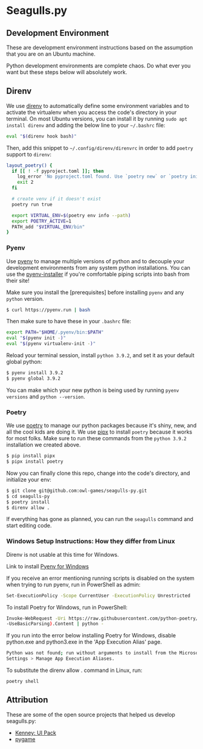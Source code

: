 # Seagulls.py

## Development Environment
These are development environment instructions based on the assumption that you are on an Ubuntu
machine.

Python development environments are complete chaos. Do what ever you want but these steps below will
absolutely work.

## Direnv
[direnv]: <https://direnv.net>
We use [direnv] to automatically define some environment variables and to activate the virtualenv
when you access the code's directory in your terminal. On most Ubuntu versions, you can install it
by running `sudo apt install direnv` and adding the below line to your `~/.bashrc` file:

```bash
eval "$(direnv hook bash)"
```

Then, add this snippet to `~/.config/direnv/direnvrc` in order to add `poetry` support to `direnv`:
```bash
layout_poetry() {
  if [[ ! -f pyproject.toml ]]; then
    log_error 'No pyproject.toml found. Use `poetry new` or `poetry init` to create one first.'
    exit 2
  fi

  # create venv if it doesn't exist
  poetry run true

  export VIRTUAL_ENV=$(poetry env info --path)
  export POETRY_ACTIVE=1
  PATH_add "$VIRTUAL_ENV/bin"
}
```

### Pyenv
[pyenv]: <https://github.com/pyenv/pyenv> "Pyenv"
[pyenv-installer]: <https://github.com/pyenv/pyenv-installer> "Pyenv Installer"
[pyenv-prereqs]: <https://github.com/pyenv/pyenv/wiki/Common-build-problems> "Pyenv Prerequisites"
Use [pyenv] to manage multiple versions of python and to decouple your development
environments from any system python installations. You can use the [pyenv-installer] if you're
comfortable piping scripts into bash from their site!

Make sure you install the [prerequisites] before installing `pyenv` and any `python` version.

```bash
$ curl https://pyenv.run | bash
```

Then make sure to have these in your `.bashrc` file:

```bash
export PATH="$HOME/.pyenv/bin:$PATH"
eval "$(pyenv init -)"
eval "$(pyenv virtualenv-init -)"
```

Reload your terminal session, install `python 3.9.2`, and set it as your default global python:
```bash
$ pyenv install 3.9.2
$ pyenv global 3.9.2
```

You can make which your new python is being used by running `pyenv versions` and `python --version`.

### Poetry
[poetry]: <https://python-poetry.org> "Poetry"
[pipx]: <https://pipxproject.github.io/pipx/> "pipx"
We use [poetry] to manage our python packages because it's shiny, new, and all the cool kids are
doing it. We use [pipx] to install `poetry` because it works for most folks. Make sure to run these
commands from the `python 3.9.2` installation we created above.

```bash
$ pip install pipx
$ pipx install poetry
```

Now you can finally clone this repo, change into the code's directory, and initialize your env:
```bash
$ git clone git@github.com:owl-games/seagulls-py.git
$ cd seagulls-py
$ poetry install
$ direnv allow .
```

If everything has gone as planned, you can run the `seagulls` command and start editing code.

### Windows Setup Instructions: How they differ from Linux
[Pyenv for Windows]: <https://pyenv-win.github.io/pyenv-win/> "Pyenv for windows"
Direnv is not usable at this time for Windows.

Link to install [Pyenv for Windows]

If you receive an error mentioning running scripts is disabled on the system when trying to run pyenv, 
run in PowerShell as admin:
```bash
Set-ExecutionPolicy -Scope CurrentUser -ExecutionPolicy Unrestricted
```
To install Poetry for Windows, run in PowerShell:
```bash
Invoke-WebRequest -Uri https://raw.githubusercontent.com/python-poetry/poetry/master/get-poetry.py 
-UseBasicParsing).Content | python - 
```

If you run into the error below installing Poetry for Windows, disable python.exe and python3.exe in the
'App Execution Alias' page.
```bash
Python was not found; run without arguments to install from the Microsoft Store, or disable this shortcut from 
Settings > Manage App Execution Aliases.
```
To substitute the direnv allow . command in Linux, run:
```commandline
poetry shell
```

## Attribution

These are some of the open source projects that helped us develop seagulls.py:

- [Kenney: UI Pack](https://www.kenney.nl/assets/ui-pack)
- [pygame](https://www.pygame.org/)

